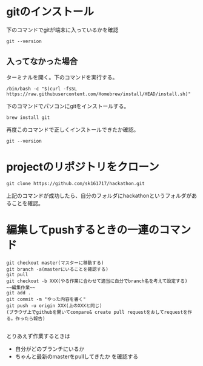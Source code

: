 # gitのインストール
下のコマンドでgitが端末に入っているかを確認
```
git --version
```
## 入ってなかった場合
ターミナルを開く。下のコマンドを実行する。
```
/bin/bash -c "$(curl -fsSL https://raw.githubusercontent.com/Homebrew/install/HEAD/install.sh)"
```
下のコマンドでパソコンにgitをインストールする。
```
brew install git
```
再度このコマンドで正しくインストールできたか確認。
```
git --version
```

# projectのリポジトリをクローン
```
git clone https://github.com/sk161717/hackathon.git
```
上記のコマンドが成功したら、自分のフォルダにhackathonというフォルダがあることを確認。

# 編集してpushするときの一連のコマンド
```
git checkout master(マスターに移動する)
git branch -a(masterにいることを確認する)
git pull
git checkout -b XXX(やる作業に合わせて適当に自分でbranch名を考えて設定する)
~~編集作業~~
git add .
git commit -m "やった内容を書く"
git push -u origin XXX(上のXXXと同じ)
(ブラウザ上でgithubを開いてcompare& create pull requestをおしてrequestを作る。作ったら報告)


```
とりあえず作業するときは
- 自分がどのブランチにいるか
- ちゃんと最新のmasterをpullしてきたか
を確認する
